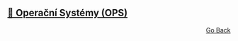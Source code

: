 ## <a href="https://github.com/neostetic/School-Zapisky/tree/main/OPS">📴 Operační Systémy (OPS)</a>

<p align="right">
  <a href="./..">Go Back</a>
</p>
